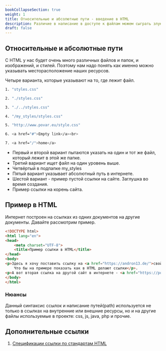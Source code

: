 ```yaml
---
bookCollapseSection: true
weight: 1
title: Относительные и абсолютные пути - введение в HTML
description: Различие в написание в доступе к файлам можем сыграть злую шутку. Очень важно понимать, что именно мы пишем. 
draft: false
---
```


## Относительные и абсолютные пути

С HTML у нас будет очень много различных файлов и папок, и изображений, и стилей. Поэтому нам надо понять как именно можно указывать месторасположение наших ресурсов.

Четыре варианта, которые указывают на то, где лежит файл.

```bash 
1. "styles.css"

2. "./styles.css"

3. "./../styles.css"

4. "/my_styles/styles.css"

5. "http://www.povar.eu/style.css"

6. <a href="#">Empty link</a><br>

7. <a href="/">home</a>
```

- Первый и второй вариант пытаются указать на один и тот же файл, который лежит в этой же папке.
- Третий вариант ищет файл на один уровень выше.
- Четвёртый в подпапке my_styles
- Пятый вариант указывает абсолютный путь в интернете.
- Шестой вариант - пример пустой ссылки на сайте. Заглушка во время создания. 
- Пример ссылки на корень сайта. 

## Пример в HTML

Интернет построен на ссылках из одних документов на другие документы. Давайте рассмотрим пример. 

```html
<!DOCTYPE html>
<html lang="en">
<head>
    <meta charset="UTF-8">
    <title>Пример ссылки в HTML</title>
</head>
<body>
<p>Здесь я хочу поставить ссылку на <a href="https://andron13.de/">свой собственный сайт</a>.
    Что бы на примере показать как в HTML делают ссылки</p>.
<p>А вот вторая ссылка на другой сайт в интернете - <a href="https://povar.eu/">сайт повара</a></p>.
</body>
</html>
```

### Нюансы

Данный синтаксис ссылок и написание путей(path) используется не только в ссылках на внутренние или внешние ресурсы, но и на другие файлы используемые в проекте: css, js, java, php и прочие. 

## Дополнительные ссылки

1. [Спецификации ссылки по стандартам HTML](https://html.spec.whatwg.org/multipage/text-level-semantics.html#the-a-element)
